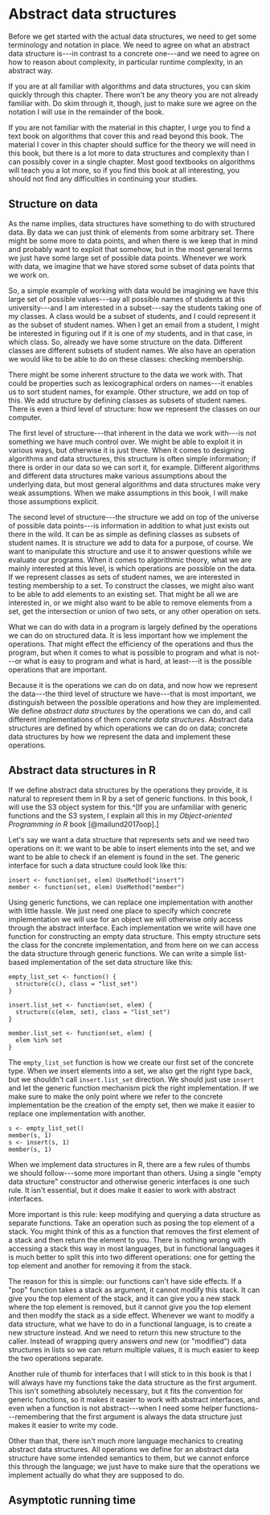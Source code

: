 # Abstract data structures

Before we get started with the actual data structures, we need to get some terminology and notation in place. We need to agree on what an abstract data structure is---in contrast to a concrete one---and we need to agree on how to reason about complexity, in particular runtime complexity, in an abstract way.

If you are at all familiar with algorithms and data structures, you can skim quickly through this chapter. There won't be any theory you are not already familiar with. Do skim through it, though, just to make sure we agree on the notation I will use in the remainder of the book.

If you are not familiar with the material in this chapter, I urge you to find a text book on algorithms that cover this and read beyond this book. The material I cover in this chapter should suffice for the theory we will need in this book, but there is a lot more to data structures and complexity than I can possibly cover in a single chapter. Most good textbooks on algorithms will teach you a lot more, so if you find this book at all interesting, you should not find any difficulties in continuing your studies.

## Structure on data

As the name implies, data structures have something to do with structured data. By data we can just think of elements from some arbitrary set. There might be some more to data points, and when there is we keep that in mind and probably want to exploit that somehow, but in the most general terms we just have some large set of possible data points. Whenever we work with data, we imagine that we have stored some subset of data points that we work on.

So, a simple example of working with data would be imagining we have this large set of possible values---say all possible names of students at this university---and I am interested in a subset---say the students taking one of my classes. A class would be a subset of students, and I could represent it as the subset of student names. When I get an email from a student, I might be interested in figuring out if it is one of *my* students, and in that case, in which class. So, already we have some structure on the data. Different classes are different subsets of student names. We also have an operation we would like to be able to do on these classes: checking membership.

There might be some inherent structure to the data we work with. That could be properties such as lexicographical orders on names---it enables us to sort student names, for example. Other structure, we add on top of this. We add structure by defining classes as subsets of student names. There is even a third level of structure: how we represent the classes on our computer.

The first level of structure---that inherent in the data we work with---is not something we have much control over. We might be able to exploit it in various ways, but otherwise it is just there. When it comes to designing algorithms and data structures, this structure is often simple information; if there is order in our data so we can sort it, for example. Different algorithms and different data structures make various assumptions about the underlying data, but most general algorithms and data structures make very weak assumptions. When we make assumptions in this book, I will make those assumptions explicit.

The second level of structure---the structure we add on top of the universe of possible data points---is information in addition to what just exists out there in the wild. It can be as simple as defining classes as subsets of student names. It is structure we add to data for a purpose, of course. We want to manipulate this structure and use it to answer questions while we evaluate our programs. When it comes to algorithmic theory, what we are mainly interested at this level, is which operations are possible on the data. If we represent classes as sets of student names, we are interested in testing membership to a set. To construct the classes, we might also want to be able to add elements to an existing set. That might be all we are interested in, or we might also want to be able to remove elements from a set, get the intersection or union of two sets, or any other operation on sets.

What we can do with data in a program is largely defined by the operations we can do on structured data. It is less important how we implement the operations. That might effect the efficiency of the operations and thus the program, but when it comes to what is possible to program and what is not---or what is easy to program and what is hard, at least---it is the possible operations that are important.

Because it is the operations we can do on data, and now how we represent the data---the third level of structure we have---that  is most important, we distinguish between the possible operations and how they are implemented. We define *abstract data structures* by the operations we can do, and call different implementations of them *concrete data structures*. Abstract data structures are defined by which operations we can do on data; concrete data structures by how we represent the data and implement these operations.


## Abstract data structures in R

If we define abstract data structures by the operations they provide, it is natural to represent them in R by a set of generic functions. In this book, I will use the S3 object system for this.^[If you are unfamiliar with generic functions and the S3 system, I explain all this in my *Object-oriented Programming in R* book [@mailund2017oop].]

Let's say we want a data structure that represents sets and we need two operations on it: we want to be able to insert elements into the set, and we want to be able to check if an element is found in the set. The generic interface for such a data structure could look like this:

```{r}
insert <- function(set, elem) UseMethod("insert")
member <- function(set, elem) UseMethod("member")
```

Using generic functions, we can replace one implementation with another with little hassle. We just need one place to specify which concrete implementation we will use for an object we will otherwise only access through the abstract interface. Each implementation we write will have one function for constructing an empty data structure. This empty structure sets the class for the concrete implementation, and from here on we can access the data structure through generic functions. We can write a simple list-based implementation of the set data structure like this:

```{r}
empty_list_set <- function() {
  structure(c(), class = "list_set")
}

insert.list_set <- function(set, elem) {
  structure(c(elem, set), class = "list_set")
}

member.list_set <- function(set, elem) {
  elem %in% set
}
```

The `empty_list_set` function is how we create our first set of the concrete type. When we insert elements into a set, we also get the right type back, but we shouldn't call `insert.list_set` direction. We should just use `insert` and let the generic function mechanism pick the right implementation. If we make sure to make the only point where we refer to the concrete implementation be the creation of the empty set, then we make it easier to replace one implementation with another.

```{r}
s <- empty_list_set()
member(s, 1)
s <- insert(s, 1)
member(s, 1)
```

When we implement data structures in R, there are a few rules of thumbs we should follow---some more important than others. Using a single "empty data structure" constructor and otherwise generic interfaces is one such rule. It isn't essential, but it does make it easier to work with abstract interfaces.

More important is this rule: keep modifying and querying a data structure as separate functions. Take an operation such as posing the top element of a stack. You might think of this as a function that removes the first element of a stack and then return the element to you. There is nothing wrong with accessing a stack this way in most languages, but in functional languages it is much better to split this into two different operations: one for getting the top element and another for removing it from the stack.

The reason for this is simple: our functions can't have side effects. If a "pop" function takes a stack as argument, it cannot modify this stack. It can give you the top element of the stack, and it can give you a new stack where the top element is removed, but it cannot give you the top element and then modify the stack as a side effect. Whenever we want to modify a data structure, what we have to do in a functional language, is to create a new structure instead. And we need to return this new structure to the caller. Instead of wrapping query answers *and* new (or "modified") data structures in lists so we can return multiple values, it is much easier to keep the two operations separate.

Another rule of thumb for interfaces that I will stick to in this book is that I will always have my functions take the data structure as the first argument. This isn't something absolutely necessary, but it fits the convention for generic functions, so it makes it easier to work with abstract interfaces, and even when a function is not abstract---when I need some helper functions---remembering that the first argument is always the data structure just makes it easier to write my code.

Other than that, there isn't much more language mechanics to creating abstract data structures. All operations we define for an abstract data structure have some intended semantics to them, but we cannot enforce this through the language; we just have to make sure that the operations we implement actually do what they are supposed to do.


## Asymptotic running time


